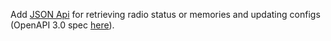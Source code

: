 Add [JSON Api](https://barchiesi.github.io/ats-mini/jsonapi.html) for retrieving radio status or memories and updating configs (OpenAPI 3.0 spec [here](https://barchiesi.github.io/ats-mini/_static/dot-dot/openapi-schema.yml)).
